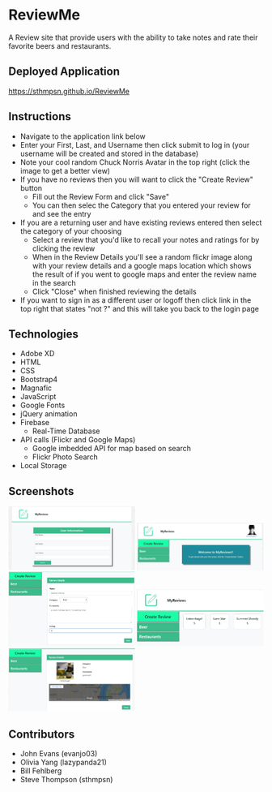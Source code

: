 # ReviewMe
A Review site that provide users with the ability to take notes and rate their favorite beers and restaurants.

## Deployed Application
https://sthmpsn.github.io/ReviewMe

## Instructions
* Navigate to the application link below
* Enter your First, Last, and Username then click submit to log in (your username will be created and stored in the database)
* Note your cool random Chuck Norris Avatar in the top right (click the image to get a better view)
* If you have no reviews then you will want to click the "Create Review" button
   * Fill out the Review Form and click "Save"
   * You can then selec the Category that you entered your review for and see the entry
* If you are a returning user and have existing reviews entered then select the category of your choosing
   * Select a review that you'd like to recall your notes and ratings for by clicking the review
   * When in the Review Details you'll see a random flickr image along with your review details and a google maps location which shows the result of if you went to google maps and enter the review name in the search
   * Click "Close" when finished reviewing the details
* If you want to sign in as a different user or logoff then click link in the top right that states "not <username>?" and this will take you back to the login page

## Technologies
* Adobe XD
* HTML
* CSS
* Bootstrap4
* Magnafic
* JavaScript
* Google Fonts
* jQuery animation
* Firebase
   * Real-Time Database
* API calls (Flickr and Google Maps)
   * Google imbedded API for map based on search
   * Flickr Photo Search
* Local Storage

## Screenshots
<img src="design/screenshots/01-login.jpg" width="250" alt="login">
<img src="design/screenshots/02-landing.jpg" width="250" alt="landing">
<img src="design/screenshots/03-createReview.jpg" width="250" alt="createReview">
<img src="design/screenshots/04-reviewsList.jpg" width="250" alt="reviewsList">
<img src="design/screenshots/05-reviewDetails.jpg" width="250" alt="reviewDetails">


## Contributors
* John Evans (evanjo03)
* Olivia Yang (lazypanda21)
* Bill Fehlberg
* Steve Thompson (sthmpsn)
